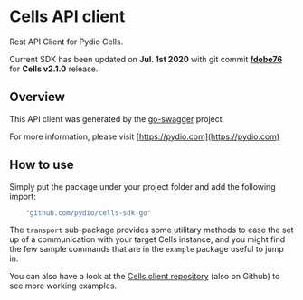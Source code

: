 # Cells API client

Rest API Client for Pydio Cells.

Current SDK has been updated on **Jul. 1st 2020** with git commit **[fdebe76](https://github.com/pydio/cells/commit/fdebe76efcfff4d32f3a7c9c14853658fa74baaf)** for **Cells v2.1.0** release.

## Overview

This API client was generated by the [go-swagger](https://github.com/go-swagger/go-swagger) project.

For more information, please visit [https://pydio.com](https://pydio.com)

## How to use

Simply put the package under your project folder and add the following import:

```go
    "github.com/pydio/cells-sdk-go"
```

The `transport` sub-package provides some utilitary methods to ease the set up of a communication with your target Cells instance, and you might find the few sample commands that are in the `example` package useful to jump in.

You can also have a look at the [Cells client repository](https://github.com/pydio/cells-client) (also on Github) to see more working examples.

